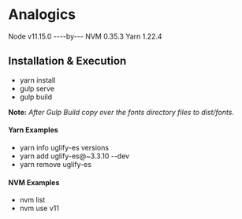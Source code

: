 # Analogics
Node v11.15.0 ----by--- NVM 0.35.3
Yarn 1.22.4

## Installation & Execution
- yarn install
- gulp serve
- gulp build

**Note:** *After Gulp Build copy over the fonts directory files to dist/fonts.*

#### Yarn Examples
- yarn info uglify-es versions
- yarn add uglify-es@~3.3.10 --dev
- yarn remove uglify-es

#### NVM Examples
- nvm list
- nvm use v11
